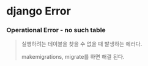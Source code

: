 # django Error

### Operational Error - no such table

> 실행하려는 테이블을 찾을 수 없을 때 발생하는 에러다.
>
> makemigrations, migrate를 하면 해결 된다.

